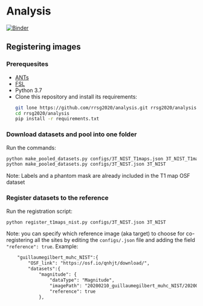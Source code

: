 # Analysis

[![Binder](https://mybinder.org/badge_logo.svg)](https://mybinder.org/v2/gh/rrsg2020/analysis/master)

## Registering images

### Prerequesites

* [ANTs](https://github.com/ANTsX/ANTs)
* [FSL](https://fsl.fmrib.ox.ac.uk/fsl/fslwiki/)
* Python 3.7
* Clone this repository and install its requirements:
  ````bash
  git lone https://github.com/rrsg2020/analysis.git rrsg2020/analysis
  cd rrsg2020/analysis
  pip install -r requirements.txt
  ````

### Download datasets and pool into one folder


Run the commands: 
```bash
python make_pooled_datasets.py configs/3T_NIST_T1maps.json 3T_NIST_T1maps
python make_pooled_datasets.py configs/3T_NIST.json 3T_NIST
```

Note: Labels and a phantom mask are already included in the T1 map OSF dataset 


### Register datasets to the reference

Run the registration script:
```bash
python register_t1maps_nist.py configs/3T_NIST.json 3T_NIST
```

Note: you can specify which reference image (aka target) to choose for co-registering all the sites by editing the 
`configs/.json` file and adding the field `"reference": true`. Example:

```xml
    "guillaumegilbert_muhc_NIST":{
        "OSF_link": "https://osf.io/qnhjt/download/",
        "datasets":{
            "magnitude": {
                "dataType": "Magnitude",
                "imagePath": "20200210_guillaumegilbert_muhc_NIST/20200210_guillaumegilbert_muhc_NIST_Magnitude.nii.gz",
                "reference": true
            },
```
